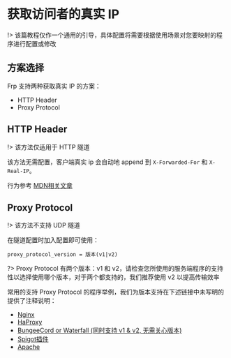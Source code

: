# 获取访问者的真实 IP

!> 该篇教程仅作一个通用的引导，具体配置将需要根据使用场景对您要映射的程序进行配置或修改

## 方案选择

Frp 支持两种获取真实 IP 的方案：
 - HTTP Header
 - Proxy Protocol

## HTTP Header

!> 该方法仅适用于 HTTP 隧道

该方法无需配置，客户端真实 ip 会自动地 append 到 `X-Forwarded-For` 和 `X-Real-IP`。

行为参考 [MDN相关文章](https://developer.mozilla.org/zh-CN/docs/Web/HTTP/Headers/X-Forwarded-For)

## Proxy Protocol

!> 该方法不支持 UDP 隧道

在隧道配置时加入配置即可使用：

```
proxy_protocol_version = 版本(v1|v2)
```

?> Proxy Protocol 有两个版本：v1 和 v2，请检查您所使用的服务端程序的支持性以选择使用哪个版本，对于两个都支持的，我们推荐使用 v2 以提高传输效率

常用的支持 Proxy Protocol 的程序举例，我们为版本支持在下述链接中未写明的提供了注释说明：

- [Nginx](https://docs.nginx.com/nginx/admin-guide/load-balancer/using-proxy-protocol/)
- [HaProxy](https://www.haproxy.org/)
- [BungeeCord or Waterfall (同时支持 v1 & v2, 无需关心版本)](https://www.spigotmc.org/wiki/bungeecord-configuration-guide/)
- [Spigot插件](https://github.com/thijsa/SpigotProxy)
- [Apache](https://httpd.apache.org/docs/2.4/mod/mod_remoteip.html#remoteipproxyprotocol)
